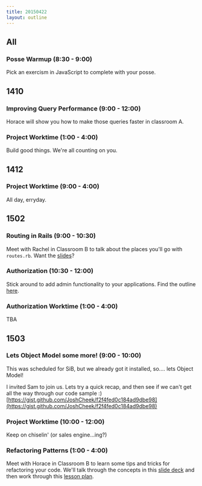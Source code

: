 ```yaml
---
title: 20150422
layout: outline
---
```


## All

### Posse Warmup (8:30 - 9:00)

Pick an exercism in JavaScript to complete with your posse. 

## 1410

### Improving Query Performance (9:00 - 12:00)

Horace will show you how to make those queries faster in classroom A.

### Project Worktime (1:00 - 4:00)

Build good things. We're all counting on you.

## 1412

### Project Worktime (9:00 - 4:00)

All day, erryday.

## 1502

### Routing in Rails (9:00 - 10:30)

Meet with Rachel in Classroom B to talk about the places you'll go with `routes.rb`. Want the [slides](https://www.dropbox.com/s/qj6ud22t32f5u11/routing_in_rails.key?dl=0)?

### Authorization (10:30 - 12:00)

Stick around to add admin functionality to your applications. Find the outline [here](https://github.com/turingschool/lesson_plans/blob/master/ruby_02-web_applications_with_ruby/authorization.markdown). 

### Authorization Worktime (1:00 - 4:00)

TBA

## 1503

### Lets Object Model some more! (9:00 - 10:00)

This was scheduled for SiB, but we already got it installed, so.... lets Object Model!

I invited Sam to join us.
Lets try a quick recap, and then see if we can't get all the way through our code sample :)
[https://gist.github.com/JoshCheek/f2f4fed0c184ad9dbe98](https://gist.github.com/JoshCheek/f2f4fed0c184ad9dbe98)


### Project Worktime (10:00 - 12:00)

Keep on chiselin' (or sales engine...ing?)

### Refactoring Patterns (1:00 - 4:00)

Meet with Horace in Classroom B to learn some tips and tricks for refactoring your code. We'll talk through the concepts in this [slide deck](https://www.dropbox.com/s/bv0bsoak0zu4xjm/Refactoring%20Patterns%20-%20Rachel%27s%20Version.key?dl=0) and then work through this [lesson plan](https://github.com/turingschool/lesson_plans/blob/master/ruby_01-object_oriented_programming_with_ruby/refactoring_patterns_part_two.markdown).
